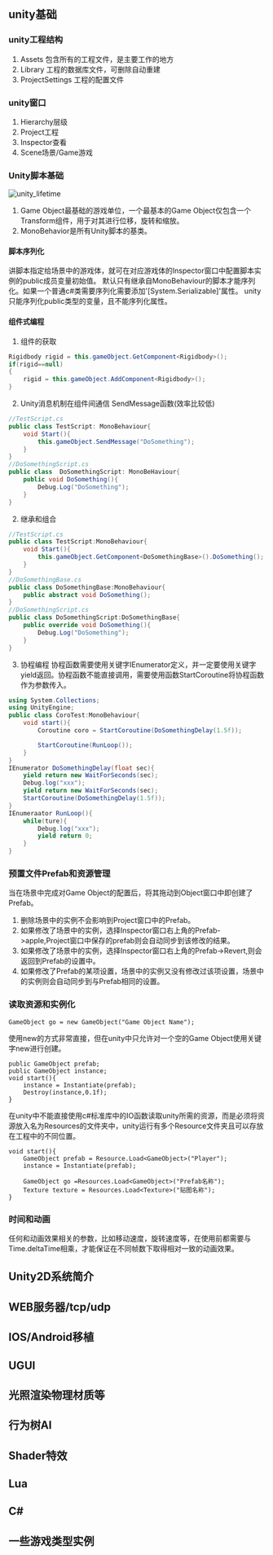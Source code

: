 ## unity基础
### unity工程结构
1. Assets 包含所有的工程文件，是主要工作的地方
2. Library 工程的数据库文件，可删除自动重建
3. ProjectSettings 工程的配置文件

### unity窗口
1. Hierarchy层级
2. Project工程
3. Inspector查看
4. Scene场景/Game游戏

### Unity脚本基础
![unity_lifetime](../image/unity_lifetime.png "unity_lifetime")
1. Game Object最基础的游戏单位，一个最基本的Game Object仅包含一个Transform组件，用于对其进行位移，旋转和缩放。
2. MonoBehavior是所有Unity脚本的基类。
#### 脚本序列化
讲脚本指定给场景中的游戏体，就可在对应游戏体的Inspector窗口中配置脚本实例的public成员变量初始值。
默认只有继承自MonoBehaviour的脚本才能序列化。如果一个普通c#类需要序列化需要添加'[System.Serializable]'属性。
unity只能序列化public类型的变量，且不能序列化属性。

#### 组件式编程
1. 组件的获取
```c#
Rigidbody rigid = this.gameObject.GetComponent<Rigidbody>();
if(rigid==null)
{
    rigid = this.gameObject.AddComponent<Rigidbody>();
}
```
2. Unity消息机制在组件间通信
SendMessage函数(效率比较低)
```c#
//TestScript.cs
public class TestScript: MonoBehaviour{
    void Start(){
        this.gameObject.SendMessage("DoSomething");
    }
}
//DoSomethingScript.cs
public class  DoSomethingScript: MonoBeHaviour{
    public void DoSomething(){
        Debug.Log("DoSomething");
    }
}
```
2. 继承和组合
```c#
//TestScript.cs
public class TestScript:MonoBehaviour{
    void Start(){
        this.gameObject.GetComponent<DoSomethingBase>().DoSomething();
    }
}
//DoSomethingBase.cs
public class DoSomethingBase:MonoBehaviour{
    public abstract void DoSomething();
}
//DoSomethingScript.cs
public class DoSomethingScript:DoSomethingBase{
    public override void DoSomething(){
        Debug.Log("DoSomething");
    }
}
```
3. 协程编程
协程函数需要使用关键字IEnumerator定义，并一定要使用关键字yield返回。协程函数不能直接调用，需要使用函数StartCoroutine将协程函数作为参数传入。
```c#
using System.Collections;
using UnityEngine;
public class CoroTest:MonoBehaviour{
    void start(){
        Coroutine coro = StartCoroutine(DoSomethingDelay(1.5f));

        StartCoroutine(RunLoop());
    }
}
IEnumerator DoSomethingDelay(float sec){
    yield return new WaitForSeconds(sec);
    Debug.log("xxx");
    yield return new WaitForSeconds(sec);
    StartCoroutine(DoSomethingDelay(1.5f));
}
IEnumeraator RunLoop(){
    while(ture){
        Debug.log("xxx");
        yield return 0;
    }
}
```
### 预置文件Prefab和资源管理
当在场景中完成对Game Object的配置后，将其拖动到Object窗口中即创建了Prefab。
1. 删除场景中的实例不会影响到Project窗口中的Prefab。
2. 如果修改了场景中的实例，选择Inspector窗口右上角的Prefab->apple,Project窗口中保存的prefab则会自动同步到该修改的结果。
3. 如果修改了场景中的实例，选择Inspector窗口右上角的Prefab->Revert,则会返回到Prefab的设置中。
4. 如果修改了Prefab的某项设置，场景中的实例又没有修改过该项设置，场景中的实例则会自动同步到与Prefab相同的设置。
### 读取资源和实例化
```
GameObject go = new GameObject("Game Object Name");
```
使用new的方式非常直接，但在unity中只允许对一个空的Game Object使用关键字new进行创建。
```
public GameObject prefab;
public GameObject instance;
void start(){
    instance = Instantiate(prefab);
    Destroy(instance,0.1f);
}
```
在unity中不能直接使用c#标准库中的IO函数读取unity所需的资源，而是必须将资源放入名为Resources的文件夹中，unity运行有多个Resource文件夹且可以存放在工程中的不同位置。
```
void start(){
    GameObject prefab = Resource.Load<GameObject>("Player");
    instance = Instantiate(prefab);

    GameObject go =Resources.Load<GameObject>("Prefab名称");
    Texture texture = Resources.Load<Texture>("贴图名称");
}
```
### 时间和动画
任何和动画效果相关的参数，比如移动速度，旋转速度等，在使用前都需要与Time.deltaTime相乘，才能保证在不同帧数下取得相对一致的动画效果。

## Unity2D系统简介

## WEB服务器/tcp/udp

## IOS/Android移植

## UGUI

## 光照渲染物理材质等

## 行为树AI

## Shader特效

## Lua

## C#

## 一些游戏类型实例